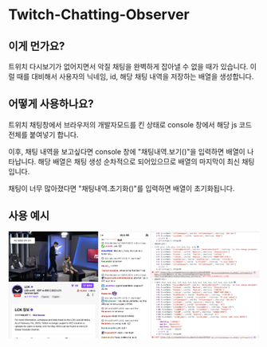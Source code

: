 # Twitch-Chatting-Observer

## 이게 먼가요?
트위치 다시보기가 없어지면서 악질 채팅을 완벽하게 잡아낼 수 없을 때가 있습니다.
이럴 때를 대비해서 사용자의 닉네임, id, 해당 채팅 내역을 저장하는 배열을 생성합니다.

## 어떻게 사용하나요?
트위치 채팅창에서 브라우저의 개발자모드를 킨 상태로 console 창에서 해당 js 코드 전체를 붙여넣기 합니다.

이후, 채팅 내역을 보고싶다면 console 창에 "채팅내역.보기()"을 입력하면 배열이 나타납니다.
해당 배열은 채팅 생성 순차적으로 되어있으므로 배열의 마지막이 최신 채팅입니다.

채팅이 너무 많아졌다면 "채팅내역.초기화()"를 입력하면 배열이 초기화됩니다.

## 사용 예시
![사용예시](./example.png)